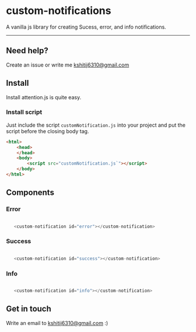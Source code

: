 # custom-notifications


A vanilla js library for creating Sucess, error, and info notifications.



---


## Need help?
Create an issue or write me kshitij6310@gmail.com

## Install

Install attention.js is quite easy.

### Install script

Just include the script `customNotification.js` into your project and put the script before the closing body tag.

``` html
<html>
    <head>
    </head>
    <body>
        <script src="customNotification.js`"></script>
    </body>
</html>

```
## Components

### Error

``` javascript

   <custom-notification id="error"></custom-notification>

```

### Success

``` javascript

   <custom-notification id="success"></custom-notification>

```

### Info

``` javascript

   <custom-notification id="info"></custom-notification>

```



## Get in touch
Write an email to kshitij6310@gmail.com :)
